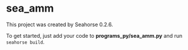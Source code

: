 # sea_amm

This project was created by Seahorse 0.2.6.

To get started, just add your code to **programs_py/sea_amm.py** and run `seahorse build`.
